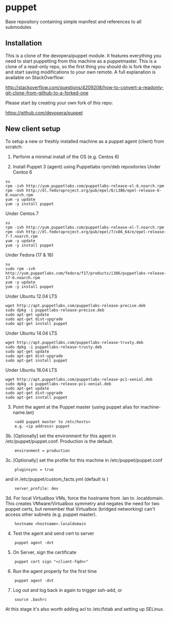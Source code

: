 puppet
======

Base repository containing simple manifest and references to all submodules

Installation
------------
This is a clone of the devopera/puppet module.  It features everything you need to start puppetting from this machine as a puppetmaster.  This is a clone of a read-only repo, so the first thing you should do is fork the repo and start saving modifications to your own remote.  A full explanation is available on StackOverflow:

http://stackoverflow.com/questions/4209208/how-to-convert-a-readonly-git-clone-from-github-to-a-forked-one

Please start by creating your own fork of this repo:

https://github.com/devopera/puppet

New client setup
----------------

To setup a new or freshly installed machine as a puppet agent (client) from scratch:

1. Perform a minimal install of the OS (e.g. Centos 6)

2. Install Puppet 3 (agent) using Puppetlabs rpm/deb repositories
Under Centos 6
```
su
rpm -ivh http://yum.puppetlabs.com/puppetlabs-release-el-6.noarch.rpm
rpm -Uvh http://dl.fedoraproject.org/pub/epel/6/i386/epel-release-6-8.noarch.rpm
yum -y update
yum -y install puppet
```
Under Centos 7
```
su
rpm -ivh http://yum.puppetlabs.com/puppetlabs-release-el-7.noarch.rpm
rpm -Uvh http://dl.fedoraproject.org/pub/epel/7/x86_64/e/epel-release-7-7.noarch.rpm
yum -y update
yum -y install puppet
```
Under Fedora (17 & 18)
```
su
sudo rpm -ivh http://yum.puppetlabs.com/fedora/f17/products/i386/puppetlabs-release-17-6.noarch.rpm
yum -y update
yum -y install puppet
```
Under Ubuntu 12.04 LTS
```
wget http://apt.puppetlabs.com/puppetlabs-release-precise.deb
sudo dpkg -i puppetlabs-release-precise.deb
sudo apt-get update
sudo apt-get dist-upgrade
sudo apt-get install puppet
```

Under Ubuntu 14.04 LTS
```
wget http://apt.puppetlabs.com/puppetlabs-release-trusty.deb
sudo dpkg -i puppetlabs-release-trusty.deb
sudo apt-get update
sudo apt-get dist-upgrade
sudo apt-get install puppet
```

Under Ubuntu 16.04 LTS
```
wget http://apt.puppetlabs.com/puppetlabs-release-pc1-xenial.deb
sudo dpkg -i puppetlabs-release-pc1-xenial.deb
sudo apt-get update
sudo apt-get dist-upgrade
sudo apt-get install puppet
```

3. Point the agent at the Puppet master (using puppet alias for machine-name.lan)
```
    <add puppet master to /etc/hosts>
    e.g. <ip address> puppet
```
3b. [Optionally] set the environment for this agent in /etc/puppet/puppet.conf.  Production is the default.
```
    environment = production
```
3c. [Optionally] set the profile for this machine in /etc/puppet/puppet.conf
```
    pluginsync = true
```
and in /etc/puppet/custom_facts.yml (default is <none>)
```
    server_profile: dev
```
3d. For local Virtualbox VMs, force the hostname from .lan to .localdomain.  This creates VMware/Virtualbox symmetry and negates the need for two puppet certs, but remember that Virtualbox (bridged networking) can't access other subnets (e.g. puppet master).
```
    hostname <hostname>.localdomain
```
4. Test the agent and send cert to server
```
    puppet agent -dvt
```
5. On Server, sign the certificate
```
    puppet cert sign "<client-fqdn>"
```
6. Run the agent properly for the first time
```
    puppet agent -dvt
```
7. Log out and log back in again to trigger ssh-add, or
```
    source .bashrc
```

At this stage it's also worth adding acl to /etc/fstab and setting up SELinux.
